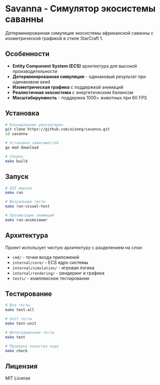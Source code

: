 # Savanna - Симулятор экосистемы саванны

Детерминированная симуляция экосистемы африканской саванны с изометрической графикой в стиле StarCraft 1.

## Особенности

- **Entity Component System (ECS)** архитектура для высокой производительности
- **Детерминированная симуляция** - одинаковый результат при одинаковом seed
- **Изометрическая графика** с поддержкой анимаций
- **Реалистичная экосистема** с энергетическим балансом
- **Масштабируемость** - поддержка 1000+ животных при 60 FPS

## Установка

```bash
# Клонирование репозитория
git clone https://github.com/aiseeq/savanna.git
cd savanna

# Установка зависимостей
go mod download

# Сборка
make build
```

## Запуск

```bash
# GUI версия
make run

# Визуальные тесты
make run-visual-test

# Просмотрщик анимаций
make run-animviewer
```

## Архитектура

Проект использует чистую архитектуру с разделением на слои:

- `cmd/` - точки входа приложений
- `internal/core/` - ECS ядро системы
- `internal/simulation/` - игровая логика
- `internal/rendering/` - рендеринг и графика
- `tests/` - комплексное тестирование

## Тестирование

```bash
# Все тесты
make test-all

# Unit тесты
make test-unit

# Интеграционные тесты
make test

# Проверка качества кода
make check
```

## Лицензия

MIT License